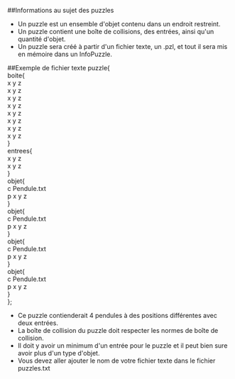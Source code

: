 ##Informations au sujet des puzzles

- Un puzzle est un ensemble d'objet contenu dans un endroit restreint.
- Un puzzle contient une boîte de collisions, des entrées, ainsi qu'un quantité d'objet.
- Un puzzle sera créé à partir d'un fichier texte, un .pzl, et tout il sera mis en mémoire dans un InfoPuzzle.
  
##Exemple de fichier texte
puzzle{  
boite{    
x y z  
x y z  
x y z  
x y z  
x y z  
x y z  
x y z  
x y z  
}  
entrees{  
x y z  
x y z  
}  
objet{  
c Pendule.txt    
p x y z  
}    
objet{  
c Pendule.txt    
p x y z  
}    
objet{  
c Pendule.txt    
p x y z   
}    
objet{  
c Pendule.txt    
p x y z  
}       
}; 

- Ce puzzle contienderait 4 pendules à des positions différentes avec deux entrées.
- La boîte de collision du puzzle doit respecter les normes de boîte de collision.
- Il doit y avoir un minimum d'un entrée pour le puzzle et il peut bien sure avoir plus d'un type d'objet.
- Vous devez aller ajouter le nom de votre fichier texte dans le fichier puzzles.txt